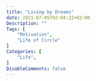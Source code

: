 ```yaml
---
title: "Living by Dreams"
date: 2021-07-05T02:04:22+02:00
Description: ""
Tags: [
    "Motivation",
    "Life of Circle"
]
Categories: [
    "Life",
]
DisableComments: false
---
```

